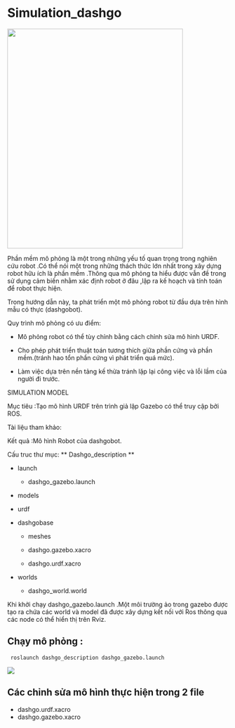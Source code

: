 # Simulation_dashgo

<img src="https://i.imgur.com/DWJA65k.png" width="400" height="500" />
                                                               
Phần mềm mô phỏng là một trong những yếu tố quan trọng trong nghiên cứu robot .Có thể nói một trong những thách thức lớn nhất trong xây dựng robot hữu ích là phần mềm .Thông qua mô phỏng ta hiểu được vẫn đề trong sử dụng cảm biến nhằm xác định robot ở đâu ,lập ra kế hoạch và tính toán để robot thực hiện.

Trong hướng dẫn này, ta phát triển một mô phỏng robot từ đầu dựa trên hình mẫu có thực (dashgobot). 

Quy trình mô phỏng có ưu điểm:

- Mô phỏng robot có thể tùy chỉnh bằng cách chỉnh sửa mô hình URDF. 

- Cho phép phát triển thuật toán tương thích giữa phần cứng và phần mềm.(tránh hao tổn phần cứng vì phát triển quá mức).

- Làm việc dựa trên nền tảng kế thừa tránh lặp lại công việc và lỗi lầm của người đi trước.

SIMULATION MODEL

Mục tiêu :Tạo mô hình URDF trên trình giả lập Gazebo có thể truy cập bởi ROS.

Tài liệu tham khảo:

Kết quả :Mô hình Robot của dashgobot.

 Cấu truc thư mục:
** Dashgo_description **
- launch

  - dashgo_gazebo.launch
  
- models

- urdf

- dashgobase

  - meshes
  
  - dashgo.gazebo.xacro
  
  - dashgo.urdf.xacro
  
- worlds

  - dashgo_world.world

Khi khởi chạy dashgo_gazebo.launch .Một môi trường ảo trong gazebo được tạo ra chứa các world và model đã được xây dựng kết nối với Ros thông qua các node có thể hiển thị trên Rviz.

## Chạy mô phỏng :

`  roslaunch dashgo_description dashgo_gazebo.launch  `

<img src='https://imgur.com/CkoJwEa.png' >

## Các chỉnh sửa mô hình thực hiện trong 2 file 
-  dashgo.urdf.xacro  
-  dashgo.gazebo.xacro 
